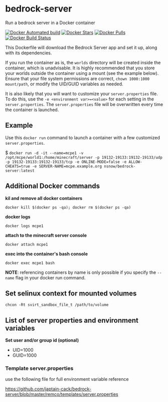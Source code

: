 # bedrock-server
Run a bedrock server in a Docker container

[![Docker Automated build](https://img.shields.io/docker/automated/nsnow/bedrock-server.svg)](https://hub.docker.com/r/nsnow/bedrock-server)
[![Docker Stars](https://img.shields.io/docker/stars/nsnow/bedrock-server.svg)](https://hub.docker.com/r/nsnow/bedrock-server)
[![Docker Pulls](https://img.shields.io/docker/pulls/nsnow/bedrock-server.svg)](https://hub.docker.com/r/nsnow/bedrock-server)
[![Docker Build Status](https://img.shields.io/docker/build/nsnow/bedrock-server.svg)](https://hub.docker.com/r/nsnow/bedrock-server/builds)


This Dockerfile will download the Bedrock Server app and set it up, along with its dependencies.

If you run the container as is, the `worlds` directory will be created inside the container, which is unadvisable. It is highly recommended that you store your worlds outside the container using a mount (see the example below). Ensure that your file system permissions are correct, `chown 1000:1000 mount/path`, or modify the UID/GUID variables as needed.

It is also likely that you will want to customize your `server.properties` file. To do this, use the `-e <environment var>=<value>` for each setting in the `server.properties`. The `server.properties` file will be overwritten every time the container is launched.


## Example

Use this `docker run` command to launch a container with a few customized `server.properties`.

 $ `docker run -d -it --name=mcpe1 -v /opt/mcpe/world1:/home/minecraft/server -p 19132-19133:19132-19133/udp -p 19132-19133:19132-19133/tcp -e ONLINE-MODE=false -e ALLOW-CHEATS=true -e SERVER-NAME=mcpe.example.org nsnow/bedrock-server:latest`


## Additional Docker commands

**kil and remove all docker containers**

`docker kill $(docker ps -qa); docker rm $(docker ps -qa)`

**docker logs**

`docker logs mcpe1`

**attach to the minecraft server console**

`docker attach mcpe1`

**exec into the container's bash console**

`docker exec mcpe1 bash`


**NOTE**: referencing containers by name is only possible if you specify the `--name` flag in your docker run command.


## Set selinux context for mounted volumes

`chcon -Rt svirt_sandbox_file_t /path/to/volume`


## List of server properties and environment variables

**Set user and/or group id (optional)**
* UID=1000
* GUID=1000

### Template server.properties
use the following file for full environment variable reference

https://github.com/japtain-cack/bedrock-server/blob/master/remco/templates/server.properties
 
